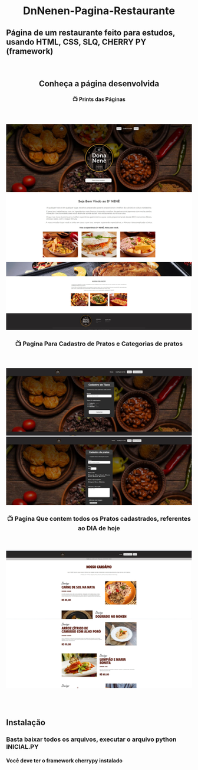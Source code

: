 <div align="center">
<h1> DnNenen-Pagina-Restaurante </h1>
</div> 

<h2> Página de um restaurante feito para estudos, usando HTML, CSS, SLQ, CHERRY PY (framework)</h2>
<br>

<div align="center">
    <a><h2>Conheça a página desenvolvida </a></h2>
<a><h4> 📺 Prints das Páginas </h4></a>
<br><br>
</div>


<img src="https://github.com/diegogodoy06/DnNene-Pag-Restaurante/blob/main/Print/pag-1.jpg">
<img src="https://github.com/diegogodoy06/DnNene-Pag-Restaurante/blob/main/Print/pag-1.1.jpg">
<img src="https://github.com/diegogodoy06/DnNene-Pag-Restaurante/blob/main/Print/pag1.2.jpg">

<br>
<div align="center">
    <a><h3> 📺 Pagina Para Cadastro de Pratos e Categorias de pratos </h3></a>
<br><br>
</div>

<img src="https://github.com/diegogodoy06/DnNene-Pag-Restaurante/blob/main/Print/pag-2.jpg">
<img src="https://github.com/diegogodoy06/DnNene-Pag-Restaurante/blob/main/Print/pag-2.1.jpg">

<br>
<div align="center">
    <a><h3> 📺 Pagina Que contem todos os Pratos cadastrados, referentes ao DIA de hoje </h3></a>
<br><br>
</div>

<img src="https://github.com/diegogodoy06/DnNene-Pag-Restaurante/blob/main/Print/pag-3.jpg">
<img src="https://github.com/diegogodoy06/DnNene-Pag-Restaurante/blob/main/Print/pag-3.1.jpg">

<br><br>
<h2> Instalação</h2>

<h3>Basta baixar todos os arquivos, executar o arquivo python INICIAL.PY</h3>
<h4>Você deve ter o framework cherrypy instalado</h4>

